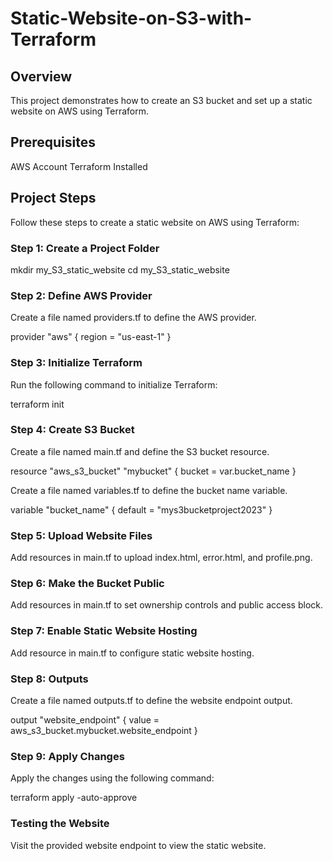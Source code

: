 # Static-Website-on-S3-with-Terraform
## Overview
This project demonstrates how to create an S3 bucket and set up a static website on AWS using Terraform. 

## Prerequisites
AWS Account
Terraform Installed

## Project Steps
Follow these steps to create a static website on AWS using Terraform:

### Step 1: Create a Project Folder

mkdir my_S3_static_website
cd my_S3_static_website

### Step 2: Define AWS Provider
Create a file named providers.tf to define the AWS provider.

provider "aws" {
  region = "us-east-1"
}

### Step 3: Initialize Terraform
Run the following command to initialize Terraform:

terraform init

### Step 4: Create S3 Bucket
Create a file named main.tf and define the S3 bucket resource.

resource "aws_s3_bucket" "mybucket" {
  bucket = var.bucket_name
}

Create a file named variables.tf to define the bucket name variable.

variable "bucket_name" {
  default = "mys3bucketproject2023"
}

### Step 5: Upload Website Files
Add resources in main.tf to upload index.html, error.html, and profile.png.


### Step 6: Make the Bucket Public
Add resources in main.tf to set ownership controls and public access block.

### Step 7: Enable Static Website Hosting
Add resource in main.tf to configure static website hosting.

### Step 8: Outputs
Create a file named outputs.tf to define the website endpoint output.

output "website_endpoint" {
  value = aws_s3_bucket.mybucket.website_endpoint
}

### Step 9: Apply Changes
Apply the changes using the following command:

terraform apply -auto-approve

### Testing the Website
Visit the provided website endpoint to view the static website.
